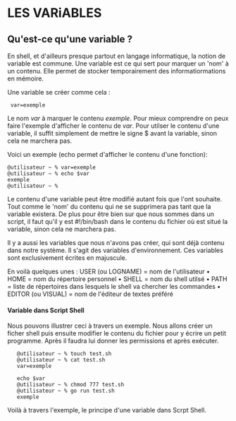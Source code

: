 # LES VARiABLES

## Qu'est-ce qu'une variable ?

En shell, et d'ailleurs presque partout en langage informatique, la notion de variable est commune. Une variable est ce qui sert pour marquer un 'nom' à un contenu. Elle permet de stocker temporairement des informatiormations en mémoire.

Une variable se créer comme cela :  

     var=exemple

Le nom _var_ à marquer le contenu _exemple_.
Pour mieux comprendre on peux faire l'exemple d'afficher le contenu de _var_.
Pour utilser le contenu d'une variable, il suffit simplement de mettre le signe $ avant la variable, sinon cela ne marchera pas.

Voici un exemple (echo permet d'afficher le contenu d'une fonction):
   
    @utilisateur ~ % var=exemple
    @utilisateur ~ % echo $var
    exemple
    @utilisateur ~ %

Le contenu d'une variable peut être modifié autant fois que l'ont souhaite. Tout comme le 'nom' du contenu qui ne se supprimera pas tant que la variable existera.
De plus pour être bien sur que nous sommes dans un script, il faut qu'il y est #!/bin/bash dans le contenu du fichier où est situé la variable, sinon cela ne marchera pas.

Il y a aussi les  variables que nous n'avons pas créer, qui sont déjà contenu dans notre système. Il s'agit des variables d'environnement.
Ces variables sont exclusivement écrites en majuscule. 

En voilà quelques unes : USER (ou LOGNAME) = nom de l'utilisateur  •  HOME = nom du répertoire personnel  •  SHELL = nom du shell utilsé  •  PATH =  liste de répertoires dans lesquels le shell va chercher les commandes  •  EDITOR (ou VISUAL) =  nom de l'éditeur de textes préféré 

#### Variable dans Script Shell

Nous pouvons illustrer ceci à travers un exemple.
Nous allons créer un ficher shell puis ensuite modifier le contenu du fichier pour y écrire un petit programme. Après il faudra lui donner les permissions et après exécuter.

       @utilisateur ~ % touch test.sh
       @utilisateur ~ % cat test.sh
       var=exemple
       
       echo $var
       @utilisateur ~ % chmod 777 test.sh
       @utilisateur ~ % go run test.sh
       exemple
       
Voilà à travers l'exemple, le principe d'une variable dans Scrpt Shell.




  
